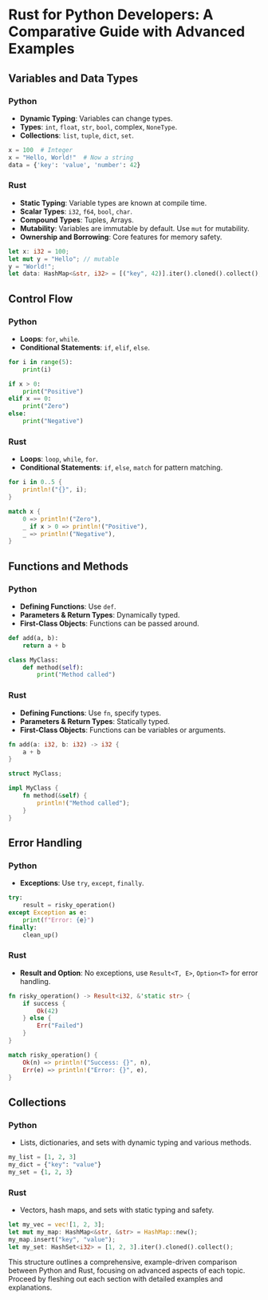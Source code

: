 # Rust for Python Developers: A Comparative Guide with Advanced Examples

## Variables and Data Types

### Python
- **Dynamic Typing**: Variables can change types.
- **Types**: `int`, `float`, `str`, `bool`, complex, `NoneType`.
- **Collections**: `list`, `tuple`, `dict`, `set`.

```python
x = 100  # Integer
x = "Hello, World!"  # Now a string
data = {'key': 'value', 'number': 42}
```

### Rust
- **Static Typing**: Variable types are known at compile time.
- **Scalar Types**: `i32`, `f64`, `bool`, `char`.
- **Compound Types**: Tuples, Arrays.
- **Mutability**: Variables are immutable by default. Use `mut` for mutability.
- **Ownership and Borrowing**: Core features for memory safety.

```rust
let x: i32 = 100;
let mut y = "Hello"; // mutable
y = "World!";
let data: HashMap<&str, i32> = [("key", 42)].iter().cloned().collect();
```

## Control Flow

### Python
- **Loops**: `for`, `while`.
- **Conditional Statements**: `if`, `elif`, `else`.

```python
for i in range(5):
    print(i)

if x > 0:
    print("Positive")
elif x == 0:
    print("Zero")
else:
    print("Negative")
```

### Rust
- **Loops**: `loop`, `while`, `for`.
- **Conditional Statements**: `if`, `else`, `match` for pattern matching.

```rust
for i in 0..5 {
    println!("{}", i);
}

match x {
    0 => println!("Zero"),
    _ if x > 0 => println!("Positive"),
    _ => println!("Negative"),
}
```

## Functions and Methods

### Python
- **Defining Functions**: Use `def`.
- **Parameters & Return Types**: Dynamically typed.
- **First-Class Objects**: Functions can be passed around.

```python
def add(a, b):
    return a + b

class MyClass:
    def method(self):
        print("Method called")
```

### Rust
- **Defining Functions**: Use `fn`, specify types.
- **Parameters & Return Types**: Statically typed.
- **First-Class Objects**: Functions can be variables or arguments.

```rust
fn add(a: i32, b: i32) -> i32 {
    a + b
}

struct MyClass;

impl MyClass {
    fn method(&self) {
        println!("Method called");
    }
}
```

## Error Handling

### Python
- **Exceptions**: Use `try`, `except`, `finally`.

```python
try:
    result = risky_operation()
except Exception as e:
    print(f"Error: {e}")
finally:
    clean_up()
```

### Rust
- **Result and Option**: No exceptions, use `Result<T, E>`, `Option<T>` for error handling.

```rust
fn risky_operation() -> Result<i32, &'static str> {
    if success {
        Ok(42)
    } else {
        Err("Failed")
    }
}

match risky_operation() {
    Ok(n) => println!("Success: {}", n),
    Err(e) => println!("Error: {}", e),
}
```

## Collections

### Python
- Lists, dictionaries, and sets with dynamic typing and various methods.

```python
my_list = [1, 2, 3]
my_dict = {"key": "value"}
my_set = {1, 2, 3}
```

### Rust
- Vectors, hash maps, and sets with static typing and safety.

```rust
let my_vec = vec![1, 2, 3];
let mut my_map: HashMap<&str, &str> = HashMap::new();
my_map.insert("key", "value");
let my_set: HashSet<i32> = [1, 2, 3].iter().cloned().collect();
```

This structure outlines a comprehensive, example-driven comparison between Python and Rust, focusing on advanced aspects of each topic. Proceed by fleshing out each section with detailed examples and explanations.
